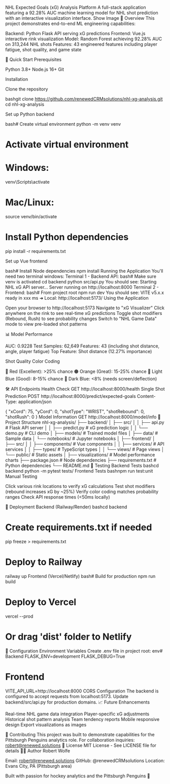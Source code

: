 NHL Expected Goals (xG) Analysis Platform
A full-stack application featuring a 92.28% AUC machine learning model for NHL shot prediction with an interactive visualization interface.
Show Image
🏒 Overview
This project demonstrates end-to-end ML engineering capabilities:

Backend: Python Flask API serving xG predictions
Frontend: Vue.js interactive rink visualization
Model: Random Forest achieving 92.28% AUC on 313,244 NHL shots
Features: 43 engineered features including player fatigue, shot quality, and game state

🚀 Quick Start
Prerequisites

Python 3.8+
Node.js 16+
Git

Installation

Clone the repository

bashgit clone https://github.com/renewedCRMsolutions/nhl-xg-analysis.git
cd nhl-xg-analysis

Set up Python backend

bash# Create virtual environment
python -m venv venv

# Activate virtual environment
# Windows:
venv\Scripts\activate
# Mac/Linux:
source venv/bin/activate

# Install Python dependencies
pip install -r requirements.txt

Set up Vue frontend

bash# Install Node dependencies
npm install
Running the Application
You'll need two terminal windows:
Terminal 1 - Backend API:
bash# Make sure venv is activated
cd backend
python src/api.py
You should see:
Starting NHL xG API server...
Server running on http://localhost:8000
Terminal 2 - Frontend:
bash# From project root
npm run dev
You should see:
VITE v5.x.x ready in xxx ms
➜ Local: http://localhost:5173/
Using the Application

Open your browser to http://localhost:5173
Navigate to "xG Visualizer"
Click anywhere on the rink to see real-time xG predictions
Toggle shot modifiers (Rebound, Rush) to see probability changes
Switch to "NHL Game Data" mode to view pre-loaded shot patterns

📊 Model Performance

AUC: 0.9228
Test Samples: 62,649
Features: 43 (including shot distance, angle, player fatigue)
Top Feature: Shot distance (12.27% importance)

Shot Quality Color Coding

🔴 Red (Excellent): >25% chance
🟠 Orange (Great): 15-25% chance
🔵 Light Blue (Good): 8-15% chance
🔷 Dark Blue: <8% (needs screen/deflection)

🛠 API Endpoints
Health Check
GET http://localhost:8000/health
Single Shot Prediction
POST http://localhost:8000/predict/expected-goals
Content-Type: application/json

{
  "xCord": 75,
  "yCord": 0,
  "shotType": "WRIST",
  "shotRebound": 0,
  "shotRush": 0
}
Model Information
GET http://localhost:8000/model/info
📁 Project Structure
nhl-xg-analysis/
├── backend/
│   ├── src/
│   │   ├── api.py          # Flask API server
│   │   ├── predict.py      # xG prediction logic
│   │   └── demo.py         # CLI demo
│   ├── models/             # Trained model files
│   ├── data/               # Sample data
│   └── notebooks/          # Jupyter notebooks
│
├── frontend/
│   ├── src/
│   │   ├── components/     # Vue components
│   │   ├── services/       # API services
│   │   ├── types/          # TypeScript types
│   │   └── views/          # Page views
│   └── public/             # Static assets
│
├── visualizations/         # Model performance charts
├── package.json           # Node dependencies
├── requirements.txt       # Python dependencies
└── README.md
🧪 Testing
Backend Tests
bashcd backend
python -m pytest tests/
Frontend Tests
bashnpm run test:unit
Manual Testing

Click various rink locations to verify xG calculations
Test shot modifiers (rebound increases xG by ~25%)
Verify color coding matches probability ranges
Check API response times (<50ms locally)

🚢 Deployment
Backend (Railway/Render)
bashcd backend
# Create requirements.txt if needed
pip freeze > requirements.txt

# Deploy to Railway
railway up
Frontend (Vercel/Netlify)
bash# Build for production
npm run build

# Deploy to Vercel
vercel --prod

# Or drag 'dist' folder to Netlify
🔧 Configuration
Environment Variables
Create .env file in project root:
env# Backend
FLASK_ENV=development
FLASK_DEBUG=True

# Frontend
VITE_API_URL=http://localhost:8000
CORS Configuration
The backend is configured to accept requests from localhost:5173. Update backend/src/api.py for production domains.
📈 Future Enhancements

 Real-time NHL game data integration
 Player-specific xG adjustments
 Historical shot pattern analysis
 Team tendency reports
 Mobile responsive design
 Export visualizations as images

🤝 Contributing
This project was built to demonstrate capabilities for the Pittsburgh Penguins analytics role. For collaboration inquiries: robert@renewed.solutions
📄 License
MIT License - See LICENSE file for details
👨‍💻 Author
Robert Wolfe

Email: robert@renewed.solutions
GitHub: @renewedCRMsolutions
Location: Evans City, PA (Pittsburgh area)


Built with passion for hockey analytics and the Pittsburgh Penguins 🐧